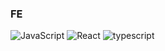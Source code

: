 ### FE
![JavaScript](https://img.shields.io/badge/JavaScript-F7DF1E?style=for-the-badge&logo=JavaScript&logoColor=white)
![React](https://img.shields.io/badge/react-61DAFB?style=for-the-badge&logo=React&logoColor=white)
![typescript](https://img.shields.io/badge/typescript-3178C6?style=for-the-badge&logo=typescript&logoColor=white)
